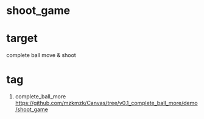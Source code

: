 # shoot_game

# target

complete ball move & shoot

# tag

1. complete_ball_more <https://github.com/mzkmzk/Canvas/tree/v0.1_complete_ball_more/demo/shoot_game>